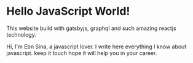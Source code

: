 # Hello JavaScript World!

This website build with gatsbyjs, graphql and such amazing reactjs technology.

Hi, I'm Ebn Sina, a javascript lover. I write here everything I know about javascript. keep it touch hope it will help you in your career.
